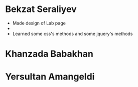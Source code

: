 # Bekzat Seraliyev
* Made design of Lab page
* 
* Learned some css's methods and some jquery's methods
# Khanzada Babakhan
# Yersultan Amangeldi
